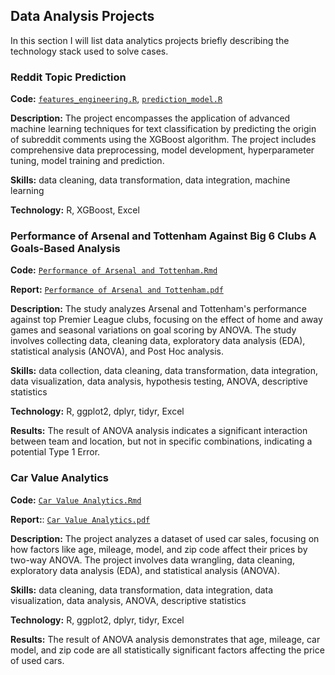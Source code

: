 ## Data Analysis Projects
In this section I will list data analytics projects briefly describing the technology stack used to solve cases.

### Reddit Topic Prediction
**Code:** [`features_engineering.R`](https://github.com/YounseoKim62/Data-Analysis-Projects/blob/6dbe17138fbba4fc10c0d29b31cf59b73d0b635d/Reddit%20Topic%20Prediction/src/features/features_engineering.R), 
[`prediction_model.R`](https://github.com/YounseoKim62/Data-Analysis-Projects/blob/6dbe17138fbba4fc10c0d29b31cf59b73d0b635d/Reddit%20Topic%20Prediction/src/model/prediction%20model.R)

**Description:** The project encompasses the application of advanced machine learning techniques for text classification by predicting the origin of subreddit comments using the XGBoost algorithm. The project includes comprehensive data preprocessing, model development, hyperparameter tuning, model training and prediction. 

**Skills:** data cleaning, data transformation, data integration, machine learning

**Technology:** R, XGBoost, Excel



### Performance of Arsenal and Tottenham Against Big 6 Clubs A Goals-Based Analysis
**Code:** [`Performance of Arsenal and Tottenham.Rmd`](https://github.com/YounseoKim62/Data-Analysis-Projects/tree/e847a085e80d1b60205c557ff7f3f9830407e7ad/Performance%20of%20Arsenal%20and%20Tottenham%20Against%20Big%206%20Clubs%20A%20Goals-Based%20Analysis)

**Report:** [`Performance of Arsenal and Tottenham.pdf`](https://github.com/YounseoKim62/Data-Analysis-Projects/blob/58da1a13c9838c69afa22f9e31976a634c12ce6b/Performance%20of%20Arsenal%20and%20Tottenham%20Against%20Big%206%20Clubs%20A%20Goals-Based%20Analysis/Performance%20of%20Arsenal%20and%20Tottenham.pdf)

**Description:** The study analyzes Arsenal and Tottenham's performance against top Premier League clubs, focusing on the effect of home and away games and seasonal variations on goal scoring by ANOVA. The study involves collecting data, cleaning data, exploratory data analysis (EDA), statistical analysis (ANOVA), and Post Hoc analysis. 

**Skills:** data collection, data cleaning, data transformation, data integration, data visualization, data analysis, hypothesis testing, ANOVA, descriptive statistics

**Technology:** R, ggplot2, dplyr, tidyr, Excel

**Results:** The result of ANOVA analysis indicates a significant interaction between team and location, but not in specific combinations, indicating a potential Type 1 Error.



### Car Value Analytics
**Code:** [`Car Value Analytics.Rmd`](https://github.com/YounseoKim62/Data-Analysis-Projects/blob/main/Car%20Value%20Analytics/Car%20Value%20Analytics.Rmd)

**Report:**: [`Car Value Analytics.pdf`](https://github.com/YounseoKim62/Data-Analysis-Projects/blob/58da1a13c9838c69afa22f9e31976a634c12ce6b/Car%20Value%20Analytics/Car%20Value%20Analytics.pdf)

**Description:** The project analyzes a dataset of used car sales, focusing on how factors like age, mileage, model, and zip code affect their prices by two-way ANOVA. The project involves data wrangling, data cleaning, exploratory data analysis (EDA), and statistical analysis (ANOVA).

**Skills:** data cleaning, data transformation, data integration, data visualization, data analysis, ANOVA, descriptive statistics

**Technology:** R, ggplot2, dplyr, tidyr, Excel

**Results:** The result of ANOVA analysis demonstrates that age, mileage, car model, and zip code are all statistically significant factors affecting the price of used cars.
